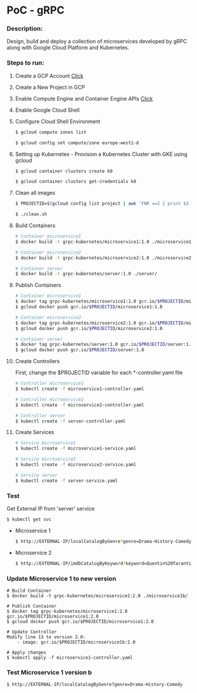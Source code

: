# PoC - gRPC

### Description:
Design, build and deploy a collection of microservices developed by gRPC along with Google Cloud Platform and Kubernetes.

### Steps to run:

1. Create a GCP Account [Click](https://cloud.google.com/)
2. Create a New Project in GCP
3. Enable Compute Engine and Container Engine APIs [Click](https://console.developers.google.com/apis/library)
4. Enable Google Cloud Shell
5. Configure Cloud Shell Environment

	```sh
	$ gcloud compute zones list

	$ gcloud config set compute/zone europe-west1-d
	```

6. Setting up Kubernetes - Provision a Kubernetes Cluster with GKE using gcloud

	```sh
	$ gcloud container clusters create k0

	$ gcloud container clusters get-credentials k0	
	```

7. Clean all images

	```sh
	$ PROJECTID=$(gcloud config list project | awk 'FNR ==2 { print $3 }')

	$ ./clean.sh
	```

8. Build Containers

	```sh
	# Container microservice1
	$ docker build -t grpc-kubernetes/microservice1:1.0 ./microservice1/

	# Container microservice2
	$ docker build -t grpc-kubernetes/microservice2:1.0 ./microservice2/

	# Container server
	$ docker build -t grpc-kubernetes/server:1.0 ./server/
	```

9. Publish Containers

	```sh
	# Container microservice1
	$ docker tag grpc-kubernetes/microservice1:1.0 gcr.io/$PROJECTID/microservice1:1.0
	$ gcloud docker push gcr.io/$PROJECTID/microservice1:1.0

	# Container microservice2
	$ docker tag grpc-kubernetes/microservice2:1.0 gcr.io/$PROJECTID/microservice2:1.0
	$ gcloud docker push gcr.io/$PROJECTID/microservice2:1.0

	# Container server
	$ docker tag grpc-kubernetes/server:1.0 gcr.io/$PROJECTID/server:1.0
	$ gcloud docker push gcr.io/$PROJECTID/server:1.0
	```

10. Create Controllers

	First, change the $PROJECTID variable for each *-controller.yaml file

	```sh
	# Controller microservice1
	$ kubectl create -f microservice1-controller.yaml

	# Controller microservice2
	$ kubectl create -f microservice2-controller.yaml

	# Controller server
	$ kubectl create -f server-controller.yaml
	```

11. Create Services

	```sh
	# Service microservice1
	$ kubectl create -f microservice1-service.yaml

	# Service microservice2
	$ kubectl create -f microservice2-service.yaml

	# Service server
	$ kubectl create -f server-service.yaml
	```


### Test

Get External IP from 'server' service

```sh
$ kubectl get svc
```

- Microservice 1

	```sh
	$ http://EXTERNAL-IP/localCatalogByGenre?genre=Drama-History-Comedy
	```

- Microservice 2

	```sh
	$ http://EXTERNAL-IP/imdbCatalogByKeyword?keyword=Quentin%20Tarantino
	```

### Update Microservice 1 to new version
	
	# Build Container
	$ docker build -t grpc-kubernetes/microservice1:2.0 ./microservice1b/

	# Publish Container
	$ docker tag grpc-kubernetes/microservice1:2.0 gcr.io/$PROJECTID/microservice1:2.0
	$ gcloud docker push gcr.io/$PROJECTID/microservice1:2.0

	# Update Controller
	Modify line 13 to version 2.0:
		- image: gcr.io/$PROJECTID/microservice1b:2.0

	# Apply changes
	$ kubectl apply -f microservice1-controller.yaml

### Test Microservice 1 version b

	$ http://EXTERNAL-IP/localCatalogByGenre?genre=Drama-History-Comedy

